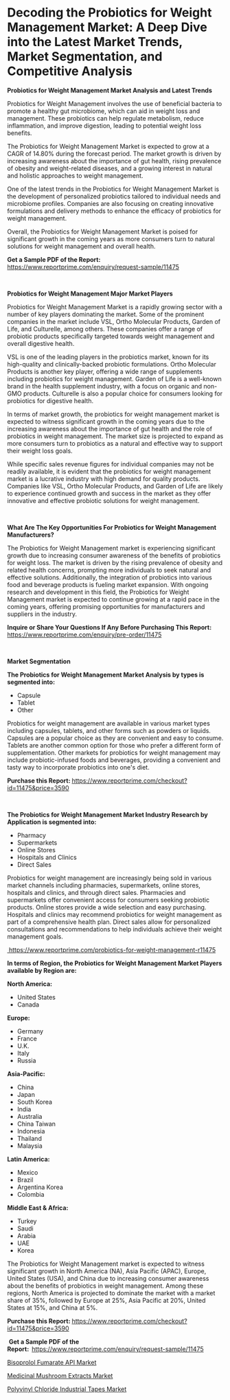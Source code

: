 <p><h1>Decoding the Probiotics for Weight Management Market: A Deep Dive into the Latest Market Trends, Market Segmentation, and Competitive Analysis</h1></p><p><strong>Probiotics for Weight Management Market Analysis and Latest Trends</strong></p>
<p><p>Probiotics for Weight Management involves the use of beneficial bacteria to promote a healthy gut microbiome, which can aid in weight loss and management. These probiotics can help regulate metabolism, reduce inflammation, and improve digestion, leading to potential weight loss benefits.</p><p>The Probiotics for Weight Management Market is expected to grow at a CAGR of 14.80% during the forecast period. The market growth is driven by increasing awareness about the importance of gut health, rising prevalence of obesity and weight-related diseases, and a growing interest in natural and holistic approaches to weight management.</p><p>One of the latest trends in the Probiotics for Weight Management Market is the development of personalized probiotics tailored to individual needs and microbiome profiles. Companies are also focusing on creating innovative formulations and delivery methods to enhance the efficacy of probiotics for weight management.</p><p>Overall, the Probiotics for Weight Management Market is poised for significant growth in the coming years as more consumers turn to natural solutions for weight management and overall health.</p></p>
<p><strong>Get a Sample PDF of the Report:&nbsp;</strong> <a href="https://www.reportprime.com/enquiry/request-sample/11475">https://www.reportprime.com/enquiry/request-sample/11475</a></p>
<p>&nbsp;</p>
<p><strong>Probiotics for Weight Management Major Market Players</strong></p>
<p><p>Probiotics for Weight Management Market is a rapidly growing sector with a number of key players dominating the market. Some of the prominent companies in the market include VSL, Ortho Molecular Products, Garden of Life, and Culturelle, among others. These companies offer a range of probiotic products specifically targeted towards weight management and overall digestive health.</p><p>VSL is one of the leading players in the probiotics market, known for its high-quality and clinically-backed probiotic formulations. Ortho Molecular Products is another key player, offering a wide range of supplements including probiotics for weight management. Garden of Life is a well-known brand in the health supplement industry, with a focus on organic and non-GMO products. Culturelle is also a popular choice for consumers looking for probiotics for digestive health.</p><p>In terms of market growth, the probiotics for weight management market is expected to witness significant growth in the coming years due to the increasing awareness about the importance of gut health and the role of probiotics in weight management. The market size is projected to expand as more consumers turn to probiotics as a natural and effective way to support their weight loss goals.</p><p>While specific sales revenue figures for individual companies may not be readily available, it is evident that the probiotics for weight management market is a lucrative industry with high demand for quality products. Companies like VSL, Ortho Molecular Products, and Garden of Life are likely to experience continued growth and success in the market as they offer innovative and effective probiotic solutions for weight management.</p></p>
<p>&nbsp;</p>
<p><strong>What Are The Key Opportunities For Probiotics for Weight Management Manufacturers?</strong></p>
<p><p>The Probiotics for Weight Management market is experiencing significant growth due to increasing consumer awareness of the benefits of probiotics for weight loss. The market is driven by the rising prevalence of obesity and related health concerns, prompting more individuals to seek natural and effective solutions. Additionally, the integration of probiotics into various food and beverage products is fueling market expansion. With ongoing research and development in this field, the Probiotics for Weight Management market is expected to continue growing at a rapid pace in the coming years, offering promising opportunities for manufacturers and suppliers in the industry.</p></p>
<p><strong>Inquire or Share Your Questions If Any Before Purchasing This Report:</strong> <a href="https://www.reportprime.com/enquiry/pre-order/11475">https://www.reportprime.com/enquiry/pre-order/11475</a></p>
<p>&nbsp;</p>
<p><strong>Market Segmentation</strong></p>
<p><strong>The Probiotics for Weight Management Market Analysis by types is segmented into:</strong></p>
<p><ul><li>Capsule</li><li>Tablet</li><li>Other</li></ul></p>
<p><p>Probiotics for weight management are available in various market types including capsules, tablets, and other forms such as powders or liquids. Capsules are a popular choice as they are convenient and easy to consume. Tablets are another common option for those who prefer a different form of supplementation. Other markets for probiotics for weight management may include probiotic-infused foods and beverages, providing a convenient and tasty way to incorporate probiotics into one's diet.</p></p>
<p><strong>Purchase this Report:&nbsp;</strong><a href="https://www.reportprime.com/checkout?id=11475&price=3590">https://www.reportprime.com/checkout?id=11475&price=3590</a></p>
<p>&nbsp;</p>
<p><strong>The Probiotics for Weight Management Market Industry Research by Application is segmented into:</strong></p>
<p><ul><li>Pharmacy</li><li>Supermarkets</li><li>Online Stores</li><li>Hospitals and Clinics</li><li>Direct Sales</li></ul></p>
<p><p>Probiotics for weight management are increasingly being sold in various market channels including pharmacies, supermarkets, online stores, hospitals and clinics, and through direct sales. Pharmacies and supermarkets offer convenient access for consumers seeking probiotic products. Online stores provide a wide selection and easy purchasing. Hospitals and clinics may recommend probiotics for weight management as part of a comprehensive health plan. Direct sales allow for personalized consultations and recommendations to help individuals achieve their weight management goals.</p></p>
<p><a href="https://www.reportprime.com/probiotics-for-weight-management-r11475">&nbsp;https://www.reportprime.com/probiotics-for-weight-management-r11475</a></p>
<p><strong>In terms of Region, the Probiotics for Weight Management Market Players available by Region are:</strong></p>
<p>
    <p> <strong> North America: </strong>
        <ul>
            <li>United States</li>
            <li>Canada</li>
        </ul>
        </p> 
    <p> <strong> Europe: </strong>
        <ul>
            <li>Germany</li>
            <li>France</li>
            <li>U.K.</li>
            <li>Italy</li>
            <li>Russia</li>
        </ul>
        </p> 
    <p> <strong> Asia-Pacific: </strong>
        <ul>
            <li>China</li>
            <li>Japan</li>
            <li>South Korea</li>
            <li>India</li>
            <li>Australia</li>
            <li>China Taiwan</li>
            <li>Indonesia</li>
            <li>Thailand</li>
            <li>Malaysia</li>
        </ul>
        </p> 
    <p> <strong> Latin America: </strong>
        <ul>
            <li>Mexico</li>
            <li>Brazil</li>
            <li>Argentina Korea</li>
            <li>Colombia</li>
        </ul>
        </p> 
    <p> <strong> Middle East & Africa: </strong>
        <ul>
            <li>Turkey</li>
            <li>Saudi</li>
            <li>Arabia</li>
            <li>UAE</li>
            <li>Korea</li>
        </ul>
    </p>
    </p>
<p><p>The Probiotics for Weight Management market is expected to witness significant growth in North America (NA), Asia Pacific (APAC), Europe, United States (USA), and China due to increasing consumer awareness about the benefits of probiotics in weight management. Among these regions, North America is projected to dominate the market with a market share of 35%, followed by Europe at 25%, Asia Pacific at 20%, United States at 15%, and China at 5%.</p></p>
<p><strong>Purchase this Report: </strong><a href="https://www.reportprime.com/checkout?id=11475&price=3590">https://www.reportprime.com/checkout?id=11475&price=3590</a></p>
<p>&nbsp;<strong>Get a Sample PDF of the Report:&nbsp;&nbsp;</strong><a href="https://www.reportprime.com/enquiry/request-sample/11475">https://www.reportprime.com/enquiry/request-sample/11475</a></p>
<p><strong></strong></p>
<p><p><a href="https://www.linkedin.com/pulse/bisoprolol-fumarate-api-market-comprehensive-report-its-share-duozf?trackingId=53HSVZdzoXxbYU%2FytQ4bPA%3D%3D">Bisoprolol Fumarate API Market</a></p><p><a href="https://github.com/CliffMedina6/Market-Research-Report-List-4/blob/main/medicinal-mushroom-extracts-market.md">Medicinal Mushroom Extracts Market</a></p><p><a href="https://www.linkedin.com/pulse/decoding-polyvinyl-chloride-industrial-tapes-market-deep-dive-qgfrf?trackingId=jCfsw37UP61nohRPeGAzgw%3D%3D">Polyvinyl Chloride Industrial Tapes Market</a></p></p>